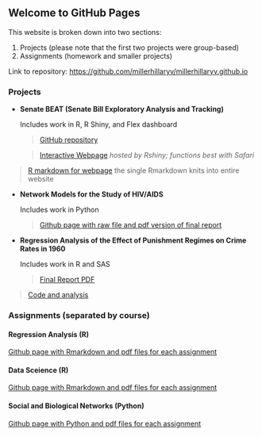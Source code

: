 ## Welcome to GitHub Pages

This website is broken down into two sections:

1. Projects (please note that the first two projects were group-based)
2. Assignments (homework and smaller projects)

Link to repository: https://github.com/millerhillaryv/millerhillaryv.github.io 

### Projects

- **Senate BEAT (Senate Bill Exploratory Analysis and Tracking)**

    Includes work in R, R Shiny, and Flex dashboard

    > [GitHub repository](https://github.com/liamkl/CBEAT)
    
   > [Interactive Webpage](https://millerhillaryv.shinyapps.io/senateBEAT) *hosted by Rshiny; functions best with Safari*

> [R markdown for webpage](https://github.com/millerhillaryv/millerhillaryv.github.io/blob/master/senate_beat/senateBEAT.Rmd) 
    the single Rmarkdown knits into entire website
    
- **Network Models for the Study of HIV/AIDS**

    Includes work in Python
    
    > [Github page with raw file and pdf version of final report](https://github.com/millerhillaryv/millerhillaryv.github.io/tree/master/network_models_for_the_study_of_hiv_aids) 

- **Regression Analysis of the Effect of Punishment Regimes on Crime Rates in 1960**

    Includes work in R and SAS
    
    > [Final Report PDF](https://github.com/millerhillaryv/millerhillaryv.github.io/blob/master/regression-analysis-of-the-effect-of-punishment-regimes-on-crime-rates/final_draft.pdf)
  
 > [Code and analysis]((https://github.com/millerhillaryv/millerhillaryv.github.io/tree/master/regression-analysis-of-the-effect-of-punishment-regimes-on-crime-rates))

### Assignments (separated by course)

#### Regression Analysis (R)

[Github page with Rmarkdown and pdf files for each assignment](https://github.com/millerhillaryv/millerhillaryv.github.io/tree/master/regression_analysis_assigments)
  
  
#### Data Sceience (R)

[Github page with Rmarkdown and pdf files for each assignment](https://github.com/millerhillaryv/millerhillaryv.github.io/tree/master/data_science_assignments)


#### Social and Biological Networks (Python)

[Github page with Python and pdf files for each assignment](https://github.com/millerhillaryv/millerhillaryv.github.io/tree/master/social_biological_networks_assignments)

